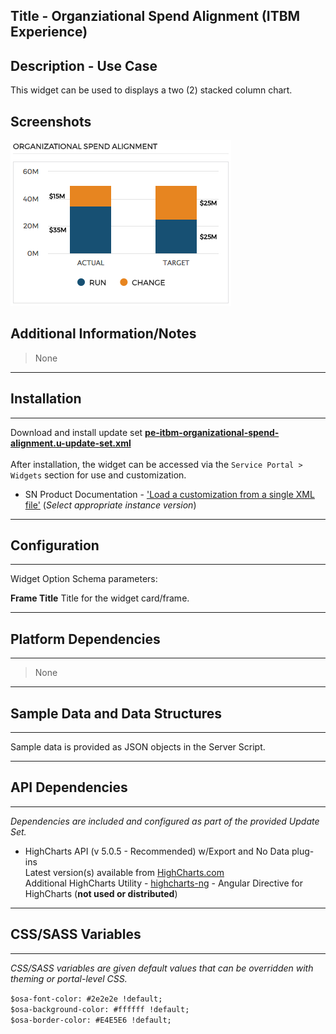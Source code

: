 ## Title - Organziational Spend Alignment (ITBM Experience)

## Description - Use Case

This widget can be used to displays a two (2) stacked column chart.

## Screenshots
![](../images/pe-itbm-organizational-spend-alignment.png)

## Additional Information/Notes 
> None
---
## Installation
---
Download and install update set **[pe-itbm-organizational-spend-alignment.u-update-set.xml](pe-itbm-organizational-spend-alignment.u-update-set.xml)** <br/><br/>
After installation, the widget can be accessed via the `Service Portal > Widgets` section for use and customization.<br/>
* SN Product Documentation - ['Load a customization from a single XML file'](https://docs.servicenow.com/search?q=Load+a+customization+from+a+single+XML+file)   (<i>Select appropriate instance version</i>)
---
## Configuration
---
Widget Option Schema parameters:

**Frame Title** Title for the widget card/frame.

---
## Platform Dependencies
---
> None
---
## Sample Data and Data Structures
---
Sample data is provided as JSON objects in the Server Script.

---
## API Dependencies
---
<i>Dependencies are included and configured as part of the provided Update Set.</i>

* HighCharts API (v 5.0.5 - Recommended)  w/Export and No Data plug-ins
  <br/>Latest version(s) available from [HighCharts.com](http://http://www.highcharts.com/products/highcharts/)
  <br/>Additional HighCharts Utility - [highcharts-ng](https://github.com/pablojim/highcharts-ng) - Angular Directive for HighCharts (__not used or distributed__)

---
## CSS/SASS Variables
---
_CSS/SASS variables are given default values that can be overridden with theming or portal-level CSS._

`$osa-font-color: #2e2e2e !default;`<br/>
`$osa-background-color: #ffffff !default;`<br/>
`$osa-border-color: #E4E5E6 !default;`<br/>